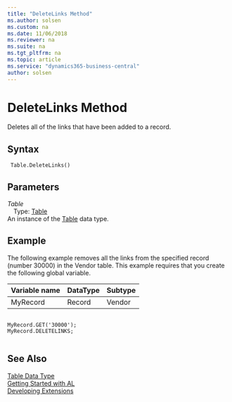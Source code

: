 ```yaml
---
title: "DeleteLinks Method"
ms.author: solsen
ms.custom: na
ms.date: 11/06/2018
ms.reviewer: na
ms.suite: na
ms.tgt_pltfrm: na
ms.topic: article
ms.service: "dynamics365-business-central"
author: solsen
---
```

[//]: # (START>DO_NOT_EDIT)
[//]: # (IMPORTANT:Do not edit any of the content between here and the END>DO_NOT_EDIT.)
[//]: # (Any modifications should be made in the .xml files in the ModernDev repo.)
# DeleteLinks Method
Deletes all of the links that have been added to a record.

## Syntax
```
 Table.DeleteLinks()
```

## Parameters
*Table*  
&emsp;Type: [Table](table-data-type.md)  
An instance of the [Table](table-data-type.md) data type.  


[//]: # (IMPORTANT: END>DO_NOT_EDIT)

  
## Example  
 The following example removes all the links from the specified record \(number 30000\) in the Vendor table. This example requires that you create the following global variable.  
  
|Variable name|DataType|Subtype|  
|-------------------|--------------|-------------|  
|MyRecord|Record|Vendor|  
  
```  
  
MyRecord.GET('30000');  
MyRecord.DELETELINKS;  
  
```  

## See Also
[Table Data Type](table-data-type.md)  
[Getting Started with AL](../../devenv-get-started.md)  
[Developing Extensions](../../devenv-dev-overview.md)